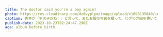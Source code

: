 ```yaml
---
title: The doctor said you're a boy again!
photo: https://res.cloudinary.com/dz8vyplpm/image/upload/v1698135840/img_7710_vj9prr.jpg
caption: 先生が「男の子だね！」と言って、またお股の写真を撮って、わざわざ絵を書いてくれた笑。パパはすごく嬉しいみたいだよ！
publish-date: 2023-10-23T02:24:47.298Z
age: album.before_birth
---
```


